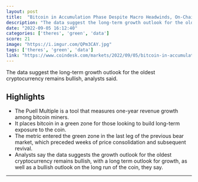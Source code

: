 ```yaml
---
layout: post
title:  "Bitcoin in Accumulation Phase Despite Macro Headwinds, On-Chain Data Indicate"
description: "The data suggest the long-term growth outlook for the oldest cryptocurrency remains bullish, analysts said."
date: "2022-09-05 16:12:40"
categories: ['theres', 'green', 'data']
score: 21
image: "https://i.imgur.com/QPm3CAY.jpg"
tags: ['theres', 'green', 'data']
link: "https://www.coindesk.com/markets/2022/09/05/bitcoin-in-accumulation-phase-despite-macro-headwinds-on-chain-data-indicate/?utm_medium=referral&amp;utm_source=rss&amp;utm_campaign=headlines"
---
```


The data suggest the long-term growth outlook for the oldest cryptocurrency remains bullish, analysts said.

## Highlights

- The Puell Multiple is a tool that measures one-year revenue growth among bitcoin miners.
- It places bitcoin in a green zone for those looking to build long-term exposure to the coin.
- The metric entered the green zone in the last leg of the previous bear market, which preceded weeks of price consolidation and subsequent revival.
- Analysts say the data suggests the growth outlook for the oldest cryptocurrency remains bullish, with a long term outlook for growth, as well as a bullish outlook on the long run of the coin, they say.

---

